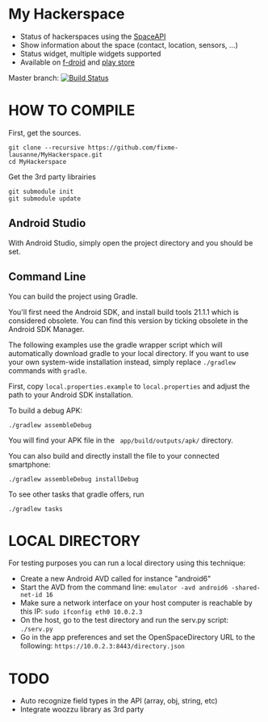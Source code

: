 My Hackerspace
==============

- Status of hackerspaces using the [SpaceAPI](https://spaceapi.io/)
- Show information about the space (contact, location, sensors, ...)
- Status widget, multiple widgets supported
- Available on [f-droid](https://f-droid.org/repository/browse/?fdid=ch.fixme.status) and [play store](https://play.google.com/store/apps/details?id=ch.fixme.status)

Master branch: [![Build Status](https://travis-ci.org/fixme-lausanne/MyHackerspace.svg?branch=master)](https://travis-ci.org/fixme-lausanne/MyHackerspace)

HOW TO COMPILE
=============

First, get the sources.

    git clone --recursive https://github.com/fixme-lausanne/MyHackerspace.git
    cd MyHackerspace

Get the 3rd party librairies

    git submodule init
    git submodule update

Android Studio
--------------

With Android Studio, simply open the project directory and you should be set.

Command Line
------------

You can build the project using Gradle.

You'll first need the Android SDK, and install build tools 21.1.1 which is considered obsolete.
You can find this version by ticking obsolete in the Android SDK Manager.

The following examples use the gradle wrapper script which will automatically
download gradle to your local directory. If you want to use your own
system-wide installation instead, simply replace `./gradlew` commands with
`gradle`.

First, copy `local.properties.example` to `local.properties` and adjust the
path to your Android SDK installation.

To build a debug APK:

    ./gradlew assembleDebug

You will find your APK file in the ` app/build/outputs/apk/` directory.

You can also build and directly install the file to your connected smartphone:

    ./gradlew assembleDebug installDebug

To see other tasks that gradle offers, run

    ./gradlew tasks

LOCAL DIRECTORY
===============

For testing purposes you can run a local directory using this technique:

* Create a new Android AVD called for instance "android6"
* Start the AVD from the command line:
    `emulator -avd android6 -shared-net-id 16`
* Make sure a network interface on your host computer is reachable by this IP:
    `sudo ifconfig eth0 10.0.2.3`
* On the host, go to the test directory and run the serv.py script:
    `./serv.py`
* Go in the app preferences and set the OpenSpaceDirectory URL to the following:
    `https://10.0.2.3:8443/directory.json`

TODO
====

- Auto recognize field types in the API (array, obj, string, etc)
- Integrate woozzu library as 3rd party


